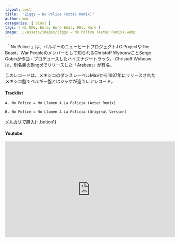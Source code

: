 ```yaml
---
layout: post
title:  "Ziggy – No Police (Aztec Remix)"
author: mmr
categories: [ Vinyl ]
tags: [ Hi NRG, Euro, Euro Beat, 90s, Rare ]
image: ../assets/images/Ziggy – No Police (Aztec Remix).webp
---
```


「 No Police 」は、ベルギーのニュービートプロジェクトJ.C.ProjectやThe Beast、War Peopleのメンバーとして知られるChristoff WybouwことSerge Gobinが作曲・プロデュースしたハイエナジートラック。 Christoff Wybouwは、別名義のBingo!でリリースした「Arabeat」が有名。

このレコードは、メキシコのダンスレーベルMaxiから1987年にリリースされたメキシコ盤でベルギー盤とはジャケが違うレアレコード。

#### Tracklist
```md
A. No Police = No Llamen A La Policia (Aztec Remix)

B. No Police = No Llamen A La Policia (Original Version)
```

[メルカリで購入](https://jp.mercari.com/item/m35371062618?afid=6142608987){: .button1}

#### Youtube 
<iframe width="560" height="315" src="https://www.youtube.com/embed/fsKzWPt86Nw?si=1C__MdgSJcUnHqW3" title="YouTube video player" frameborder="0" allow="accelerometer; autoplay; clipboard-write; encrypted-media; gyroscope; picture-in-picture; web-share" referrerpolicy="strict-origin-when-cross-origin" allowfullscreen></iframe>